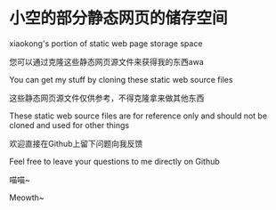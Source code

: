 # 小空的部分静态网页的储存空间

xiaokong's portion of static web page storage space

您可以通过克隆这些静态网页源文件来获得我的东西awa

You can get my stuff by cloning these static web source files 

这些静态网页源文件仅供参考，不得克隆拿来做其他东西

These static web source files are for reference only and should not be cloned and used for other things

欢迎直接在Github上留下问题向我反馈

Feel free to leave your questions to me directly on Github

喵喵~

Meowth~
